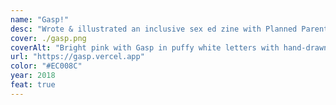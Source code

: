 ```yaml
---
name: "Gasp!"
desc: "Wrote & illustrated an inclusive sex ed zine with Planned Parenthood."
cover: ./gasp.png
coverAlt: "Bright pink with Gasp in puffy white letters with hand-drawn hearts"
url: "https://gasp.vercel.app"
color: "#EC008C"
year: 2018
feat: true
---
```

